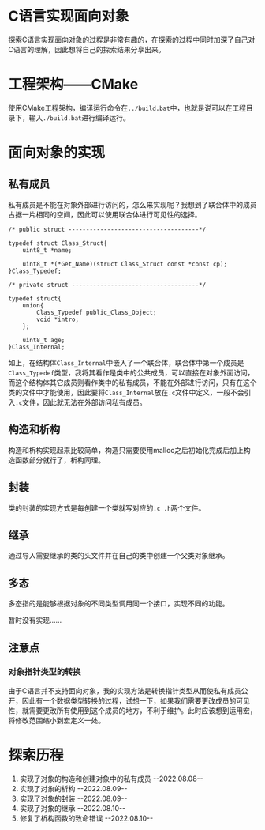 # C语言实现面向对象 #

探索C语言实现面向对象的过程是非常有趣的，在探索的过程中同时加深了自己对C语言的理解，因此想将自己的探索结果分享出来。

# 工程架构——CMake #

使用CMake工程架构，编译运行命令在`../build.bat`中，也就是说可以在工程目录下，输入`./build.bat`进行编译运行。

# 面向对象的实现 #

## 私有成员 ##

私有成员是不能在对象外部进行访问的，怎么来实现呢？我想到了联合体中的成员占据一片相同的空间，因此可以使用联合体进行可见性的选择。

    /* public struct -------------------------------------*/

	typedef struct Class_Struct{
	    uint8_t *name;
	
	    uint8_t *(*Get_Name)(struct Class_Struct const *const cp);
	}Class_Typedef;
	
	/* private struct ------------------------------------*/
	
	typedef struct{
	    union{
	        Class_Typedef public_Class_Object;
	        void *intro;
	    };
	
	    uint8_t age;
	}Class_Internal;

如上，在结构体`Class_Internal`中嵌入了一个联合体，联合体中第一个成员是`Class_Typedef`类型，我将其看作是类中的公共成员，可以直接在对象外面访问，而这个结构体其它成员则看作类中的私有成员，不能在外部进行访问，只有在这个类的文件中才能使用，因此要将`Class_Internal`放在`.c`文件中定义，一般不会引入`.c`文件，因此就无法在外部访问私有成员。

## 构造和析构 ##

构造和析构实现起来比较简单，构造只需要使用malloc之后初始化完成后加上构造函数部分就行了，析构同理。

## 封装 ##

类的封装的实现方式是每创建一个类就写对应的`.c .h`两个文件。

## 继承 ##

通过导入需要继承的类的头文件并在自己的类中创建一个父类对象继承。

## 多态 ##

多态指的是能够根据对象的不同类型调用同一个接口，实现不同的功能。

暂时没有实现……

## 注意点 ##

### 对象指针类型的转换 ###

由于C语言并不支持面向对象，我的实现方法是转换指针类型从而使私有成员公开，因此有一个数据类型转换的过程，试想一下，如果我们需要更改成员的可见性，就需要更改所有使用到这个成员的地方，不利于维护。此时应该想到运用宏，将修改范围缩小到宏定义一处。

# 探索历程 #

1. 实现了对象的构造和创建对象中的私有成员		--2022.08.08--
2. 实现了对象的析构		--2022.08.09--
3. 实现了对象的封装		--2022.08.09--
4. 实现了对象的继承		--2022.08.10--
5. 修复了析构函数的致命错误		--2022.08.10--
